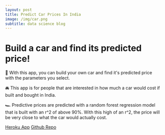```yaml
---
layout: post
title: Predict Car Prices In India
image: /img/car.png
subtitle: data science blog
---
```


# Build a car and find its predicted price!

🚗 With this app, you can build your own car and find it's predicted price with the parameters you select.

🚘 This app is for people that are interested in how much a car would cost if built and bought in India.

🏎️ Predictive prices are predicted with a random forest regression model that is built with an r^2 of above 90%. With this high of an r^2, the price will be very close to what the car would actually cost.


[Heroku App](https://pacific-cove-84332.herokuapp.com/)
[Github Repo](https://github.com/aklefebvere/unit2-Build)
